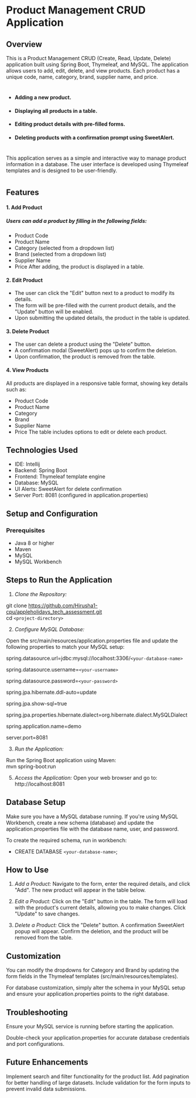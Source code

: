 # Product Management CRUD Application
## Overview
This is a Product Management CRUD (Create, Read, Update, Delete) application built using Spring Boot, Thymeleaf, and MySQL. The application allows users to add, edit, delete, and view products. Each product has a unique code, name, category, brand, supplier name, and price.
#
* #### Adding a new product.
* #### Displaying all products in a table.
* #### Editing product details with pre-filled forms.
* #### Deleting products with a confirmation prompt using SweetAlert.
#
This application serves as a simple and interactive way to manage product information in a database. The user interface is developed using Thymeleaf templates and is designed to be user-friendly.
#
## Features

#### 1. Add Product
##### Users can add a product by filling in the following fields:
* Product Code
* Product Name
* Category (selected from a dropdown list)
* Brand (selected from a dropdown list)
* Supplier Name
* Price
After adding, the product is displayed in a table.

#### 2. Edit Product
* The user can click the "Edit" button next to a product to modify its details.
* The form will be pre-filled with the current product details, and the "Update" button will be enabled.
* Upon submitting the updated details, the product in the table is updated.

#### 3. Delete Product
* The user can delete a product using the "Delete" button.
* A confirmation modal (SweetAlert) pops up to confirm the deletion.
* Upon confirmation, the product is removed from the table.

#### 4. View Products

All products are displayed in a responsive table format, showing key details such as:
* Product Code 
* Product Name
* Category
* Brand
* Supplier Name
* Price
The table includes options to edit or delete each product.

## Technologies Used
* IDE: Intellij 
* Backend: Spring Boot
* Frontend: Thymeleaf template engine
* Database: MySQL
* UI Alerts: SweetAlert for delete confirmation
* Server Port: 8081 (configured in application.properties)

## Setup and Configuration
### Prerequisites
* Java 8 or higher
* Maven
* MySQL
* MySQL Workbench
## Steps to Run the Application
1. *Clone the Repository:*

git clone https://github.com/Hirusha1-cpu/appleholidays_tech_assessment.git  
cd `<project-directory>`

2. *Configure MySQL Database:*

Open the src/main/resources/application.properties file and update the following properties to match your MySQL setup:  

spring.datasource.url=jdbc:mysql://localhost:3306/`<your-database-name> ` 

spring.datasource.username=`<your-username>`

spring.datasource.password=`<your-password>` 

spring.jpa.hibernate.ddl-auto=update  

spring.jpa.show-sql=true  

spring.jpa.properties.hibernate.dialect=org.hibernate.dialect.MySQLDialect  

spring.application.name=demo  

server.port=8081

3. *Run the Application:*

Run the Spring Boot application using Maven:  
mvn spring-boot:run

5. *Access the Application:*
Open your web browser and go to: http://localhost:8081

## Database Setup
Make sure you have a MySQL database running. If you're using MySQL Workbench, create a new schema (database) and update the application.properties file with the database name, user, and password.  


To create the required schema, run in workbench:  
* CREATE DATABASE `<your-database-name>`;

## How to Use
1. *Add a Product:*
Navigate to the form, enter the required details, and click "Add". The new product will appear in the table below.  

2. *Edit a Product:*
Click on the "Edit" button in the table. The form will load with the product's current details, allowing you to make changes. Click "Update" to save changes.  

3. *Delete a Product:*
Click the "Delete" button. A confirmation SweetAlert popup will appear. Confirm the deletion, and the product will be removed from the table.


## Customization
You can modify the dropdowns for Category and Brand by updating the form fields in the Thymeleaf templates (src/main/resources/templates).

For database customization, simply alter the schema in your MySQL setup and ensure your application.properties points to the right database.

## Troubleshooting
Ensure your MySQL service is running before starting the application.  

Double-check your application.properties for accurate database credentials and port configurations.  

## Future Enhancements
Implement search and filter functionality for the product list.
Add pagination for better handling of large datasets.
Include validation for the form inputs to prevent invalid data submissions.
